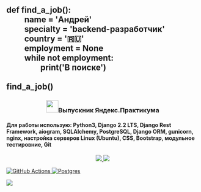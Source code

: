 <h2 align="left">def</font> find_a_job():<br> 
&emsp;&emsp; name = 'Андрей'<br>
&emsp;&emsp; specialty = 'backend-разработчик'<br>
&emsp;&emsp; country = '🇷🇺'<br>
&emsp;&emsp; employment = None <br>
&emsp;&emsp; while not employment:<br>
&emsp;&emsp;&emsp;&emsp; print('В поиске')<br>
&emsp;<br>
find_a_job()
</h2>

<h3 align="center"><img src="https://www.stevenandrewmartin.com/wp-content/uploads/2017/03/graduation-day-steven-a-martin.jpg" height="32">Выпускник Яндекс.Практикума</h3>
<h4>Для работы использую: Python3, Django 2.2 LTS, Django Rest Framework, aiogram, SQLAlchemy, PostgreSQL, Django ORM, gunicorn, nginx, настройка серверов Linux (Ubuntu), CSS, Bootstrap, модульное тестировние, Git</h4>

<p align="center">
  <a href="https://leetcode.com/Artek22/"><img src="https://img.shields.io/badge/LeetCode-000000?style=for-the-badge&logo=LeetCode&logoColor=#d16c06">
  <a href="https://www.codewars.com/users/Artek22"><img src="https://img.shields.io/badge/Codewars-BA0000?style=for-the-badge&logo=codewars&logoColor=white">
</p>
    
  ![GitHub Actions](https://img.shields.io/badge/github%20actions-%232671E5.svg?style=for-the-badge&logo=githubactions&logoColor=white)
  ![Postgres](https://img.shields.io/badge/postgres-%23316192.svg?style=for-the-badge&logo=postgresql&logoColor=white)


![](https://github-profile-summary-cards.vercel.app/api/cards/profile-details?username=Artek22&theme=solarized_dark)
